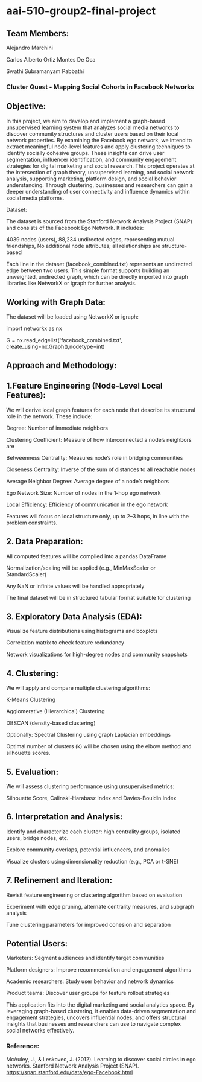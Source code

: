 # aai-510-group2-final-project

## Team Members:

Alejandro Marchini

Carlos Alberto Ortiz Montes De Oca

Swathi Subramanyam Pabbathi

### Cluster Quest - Mapping Social Cohorts in Facebook Networks

## Objective:

In this project, we aim to develop and implement a graph-based unsupervised learning system that analyzes social media networks to discover community structures and cluster users based on their local network properties. By examining the Facebook ego network, we intend to extract meaningful node-level features and apply clustering techniques to identify socially cohesive groups. These insights can drive user segmentation, influencer identification, and community engagement strategies for digital marketing and social research.
This project operates at the intersection of graph theory, unsupervised learning, and social network analysis, supporting marketing, platform design, and social behavior understanding. Through clustering, businesses and researchers can gain a deeper understanding of user connectivity and influence dynamics within social media platforms.

Dataset:

The dataset is sourced from the Stanford Network Analysis Project (SNAP) and consists of the Facebook Ego Network. It includes:

4039 nodes (users),
88,234 undirected edges, representing mutual friendships,
No additional node attributes; all relationships are structure-based

Each line in the dataset (facebook_combined.txt) represents an undirected edge between two users. This simple format supports building an unweighted, undirected graph, which can be directly imported into graph libraries like NetworkX or igraph for further analysis.

## Working with Graph Data:

The dataset will be loaded using NetworkX or igraph:

import networkx as nx

G = nx.read_edgelist('facebook_combined.txt', create_using=nx.Graph(),nodetype=int)


## Approach and Methodology:

## 1.Feature Engineering (Node-Level Local Features):
We will derive local graph features for each node that describe its structural role in the network. These include:

Degree: Number of immediate neighbors

Clustering Coefficient: Measure of how interconnected a node’s neighbors are

Betweenness Centrality: Measures node’s role in bridging communities

Closeness Centrality: Inverse of the sum of distances to all reachable nodes

Average Neighbor Degree: Average degree of a node’s neighbors

Ego Network Size: Number of nodes in the 1-hop ego network

Local Efficiency: Efficiency of communication in the ego network

Features will focus on local structure only, up to 2–3 hops, in line with the problem constraints.

## 2. Data Preparation:
All computed features will be compiled into a pandas DataFrame

Normalization/scaling will be applied (e.g., MinMaxScaler or StandardScaler)

Any NaN or infinite values will be handled appropriately

The final dataset will be in structured tabular format suitable for clustering

## 3. Exploratory Data Analysis (EDA):
Visualize feature distributions using histograms and boxplots

Correlation matrix to check feature redundancy

Network visualizations for high-degree nodes and community snapshots

## 4. Clustering:
We will apply and compare multiple clustering algorithms:

K-Means Clustering

Agglomerative (Hierarchical) Clustering

DBSCAN (density-based clustering)

Optionally: Spectral Clustering using graph Laplacian embeddings

Optimal number of clusters (k) will be chosen using the elbow method and silhouette scores.

## 5. Evaluation:
We will assess clustering performance using unsupervised metrics:

Silhouette Score,
Calinski-Harabasz Index and
Davies-Bouldin Index

## 6. Interpretation and Analysis:
Identify and characterize each cluster: high centrality groups, isolated users, bridge nodes, etc.

Explore community overlaps, potential influencers, and anomalies

Visualize clusters using dimensionality reduction (e.g., PCA or t-SNE)
## 7. Refinement and Iteration:
Revisit feature engineering or clustering algorithm based on evaluation

Experiment with edge pruning, alternate centrality measures, and subgraph analysis

Tune clustering parameters for improved cohesion and separation

## Potential Users:

Marketers: Segment audiences and identify target communities

Platform designers: Improve recommendation and engagement algorithms

Academic researchers: Study user behavior and network dynamics

Product teams: Discover user groups for feature rollout strategies

This application fits into the digital marketing and social analytics space. By leveraging graph-based clustering, it enables data-driven segmentation and engagement strategies, uncovers influential nodes, and offers structural insights that businesses and researchers can use to navigate complex social networks effectively.

### Reference:
McAuley, J., & Leskovec, J. (2012). Learning to discover social circles in ego networks. Stanford Network Analysis Project (SNAP). https://snap.stanford.edu/data/ego-Facebook.html














